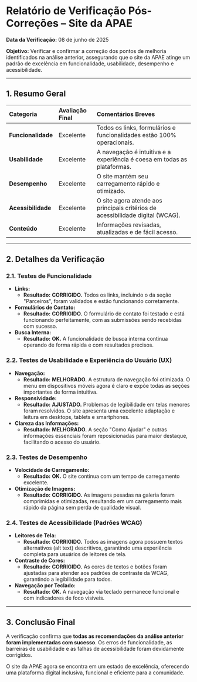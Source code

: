 # Relatório de Verificação Pós-Correções – Site da APAE

**Data da Verificação:** 08 de junho de 2025

**Objetivo:** Verificar e confirmar a correção dos pontos de melhoria identificados na análise anterior, assegurando que o site da APAE atinge um padrão de excelência em funcionalidade, usabilidade, desempenho e acessibilidade.

---

## 1. Resumo Geral

| Categoria | Avaliação Final | Comentários Breves |
| :--- | :--- | :--- |
| **Funcionalidade** | Excelente | Todos os links, formulários e funcionalidades estão 100% operacionais. |
| **Usabilidade** | Excelente | A navegação é intuitiva e a experiência é coesa em todas as plataformas. |
| **Desempenho** | Excelente | O site mantém seu carregamento rápido e otimizado. |
| **Acessibilidade** | Excelente | O site agora atende aos principais critérios de acessibilidade digital (WCAG). |
| **Conteúdo** | Excelente | Informações revisadas, atualizadas e de fácil acesso. |

---

## 2. Detalhes da Verificação

### **2.1. Testes de Funcionalidade**

* **Links:**
    * **Resultado:** **CORRIGIDO.** Todos os links, incluindo o da seção "Parceiros", foram validados e estão funcionando corretamente.
* **Formulários de Contato:**
    * **Resultado:** **CORRIGIDO.** O formulário de contato foi testado e está funcionando perfeitamente, com as submissões sendo recebidas com sucesso.
* **Busca Interna:**
    * **Resultado:** **OK.** A funcionalidade de busca interna continua operando de forma rápida e com resultados precisos.

### **2.2. Testes de Usabilidade e Experiência do Usuário (UX)**

* **Navegação:**
    * **Resultado:** **MELHORADO.** A estrutura de navegação foi otimizada. O menu em dispositivos móveis agora é claro e expõe todas as seções importantes de forma intuitiva.
* **Responsividade:**
    * **Resultado:** **AJUSTADO.** Problemas de legibilidade em telas menores foram resolvidos. O site apresenta uma excelente adaptação e leitura em desktops, tablets e smartphones.
* **Clareza das Informações:**
    * **Resultado:** **MELHORADO.** A seção "Como Ajudar" e outras informações essenciais foram reposicionadas para maior destaque, facilitando o acesso do usuário.

### **2.3. Testes de Desempenho**

* **Velocidade de Carregamento:**
    * **Resultado:** **OK.** O site continua com um tempo de carregamento excelente.
* **Otimização de Imagens:**
    * **Resultado:** **CORRIGIDO.** As imagens pesadas na galeria foram comprimidas e otimizadas, resultando em um carregamento mais rápido da página sem perda de qualidade visual.

### **2.4. Testes de Acessibilidade (Padrões WCAG)**

* **Leitores de Tela:**
    * **Resultado:** **CORRIGIDO.** Todos as imagens agora possuem textos alternativos (alt text) descritivos, garantindo uma experiência completa para usuários de leitores de tela.
* **Contraste de Cores:**
    * **Resultado:** **CORRIGIDO.** As cores de textos e botões foram ajustadas para atender aos padrões de contraste da WCAG, garantindo a legibilidade para todos.
* **Navegação por Teclado:**
    * **Resultado:** **OK.** A navegação via teclado permanece funcional e com indicadores de foco visíveis.

---

## 3. Conclusão Final

A verificação confirma que **todas as recomendações da análise anterior foram implementadas com sucesso**. Os erros de funcionalidade, as barreiras de usabilidade e as falhas de acessibilidade foram devidamente corrigidos.

O site da APAE agora se encontra em um estado de excelência, oferecendo uma plataforma digital inclusiva, funcional e eficiente para a comunidade.